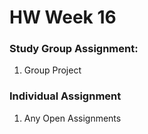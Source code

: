 # HW Week 16

### Study Group Assignment:
1. Group Project

### Individual Assignment
1. Any Open Assignments
